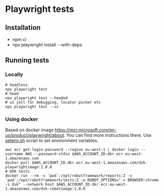 # Playwright tests

## Installation
- npm ci
- npx playwright install --with-deps

## Running tests
### Locally
```
# headless
npx playwright test
# head
npx playwright test --headed
# ui incl for debugging, locator picker etc
npx playwright test --ui
```
### Using docker
Based on docker image https://mcr.microsoft.com/en-us/product/playwright/about. You can find more instructions there.
Use [setenv.sh](../cdk/bin/setenv.sh) script to set environment variables.
```
aws ecr get-login-password --region eu-west-1 | docker login --username AWS --password-stdin $AWS_ACCOUNT_ID.dkr.ecr.eu-west-1.amazonaws.com
docker pull $AWS_ACCOUNT_ID.dkr.ecr.eu-west-1.amazonaws.com/dvk-playwrightimage:1.0.0
# DVK tests
docker run --rm -v `pwd`:/opt/robotframework/reports:Z -v `pwd`:/opt/robotframework/tests:Z -e ROBOT_OPTIONS="-v BROWSER:chrome -s dvk" --network host $AWS_ACCOUNT_ID.dkr.ecr.eu-west-1.amazonaws.com/dvk-robotimage:1.0.0
```